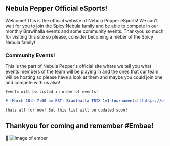 ## Nebula Pepper Official eSports!

Welcome! This is the official website of Nebula Pepper eSports! We can't wait for you to join the Spicy Nebula family and be able to compete in our monthly Brawlhalla events and some community events. Thankyou so much for visiting this site so please, consider becoming a meber of the Spicy Nebula family!

### Community Events!

This is the part of Nebula Pepper's official site where we tell you what events members of the team will be playing in and the ones that our team will be hosting so please have a look at them and maybe you could join one and compete with us also!

```markdown
Events will be listed in order of events!

# [March 18th 7:00 pm EST: Brawlhalla TRIX 1v1 tournaments!](https://discord.gg/RMBXBFR)

thats all for now! But this list will be updated soon!
```

## Thankyou for coming and remember #Embae!
:sparkling_heart:
![Image of ember](http://wiki.brawlhalla.com/images/6/61/EMBER_base_Lovestruck_Colors.png)

